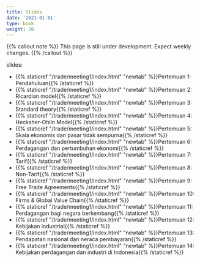 ```yaml
---
title: Slides
date: '2021-01-01'
type: book
weight: 20
---
```


{{% callout note %}} This page is still under development. Expect weekly changes. {{% /callout %}}

slides:

- {{% staticref "/trade/meeting1/index.html" "newtab" %}}Pertemuan 1: Pendahuluan{{% /staticref %}}
- {{% staticref "/trade/meeting1/index.html" "newtab" %}}Pertemuan 2: Ricardian model{{% /staticref %}}
- {{% staticref "/trade/meeting1/index.html" "newtab" %}}Pertemuan 3: Standard theory{{% /staticref %}}
- {{% staticref "/trade/meeting1/index.html" "newtab" %}}Pertemuan 4: Hecksher-Ohlin Model{{% /staticref %}}
- {{% staticref "/trade/meeting1/index.html" "newtab" %}}Pertemuan 5: Skala ekonomis dan pasar tidak sempurna{{% /staticref %}}
- {{% staticref "/trade/meeting1/index.html" "newtab" %}}Pertemuan 6: Perdagangan dan pertumbuhan ekonomi{{% /staticref %}}
- {{% staticref "/trade/meeting1/index.html" "newtab" %}}Pertemuan 7: Tarif{{% /staticref %}}
- {{% staticref "/trade/meeting1/index.html" "newtab" %}}Pertemuan 8: Non-Tarif{{% /staticref %}}
- {{% staticref "/trade/meeting1/index.html" "newtab" %}}Pertemuan 9: Free Trade Agreements{{% /staticref %}}
- {{% staticref "/trade/meeting1/index.html" "newtab" %}}Pertemuan 10: Firms & Global Value Chain{{% /staticref %}}
- {{% staticref "/trade/meeting1/index.html" "newtab" %}}Pertemuan 11: Perdagangan bagi negara berkembang{{% /staticref %}}
- {{% staticref "/trade/meeting1/index.html" "newtab" %}}Pertemuan 12: Kebijakan industrial{{% /staticref %}}
- {{% staticref "/trade/meeting1/index.html" "newtab" %}}Pertemuan 13: Pendapatan nasional dan neraca pembayaran{{% /staticref %}}
- {{% staticref "/trade/meeting1/index.html" "newtab" %}}Pertemuan 14: Kebijakan perdagangan dan industri di Indonesia{{% /staticref %}}